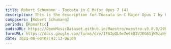 ```yaml
---
title: Robert Schumann - Toccata in C Major Opus 7 (4)
description: This is the description for Toccata in C Major Opus 7 by Robert Schumann
composers: [Robert Schumann]
periods: [Romantic]
audioURL: https://OpenMusicDataset.github.io/Maestro/maestro-v3.0.0/2004/MIDI-Unprocessed_SMF_02_R1_2004_01-05_ORIG_MID--AUDIO_02_R1_2004_10_Track10_wav.midi
formURL: https://docs.google.com/forms/d/e/1FAIpQLSeZe6kQ3VJEG61jWSzaHyFyrt0RZ4lMMHbv5nCL-bBe9ljJcg/viewform
date: 2021-08-08T07:43:13-06:00
---
```

